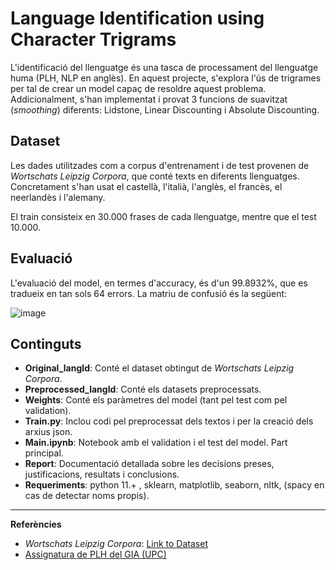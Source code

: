 # Language Identification using Character Trigrams

L'identificació del llenguatge és una tasca de processament del llenguatge huma (PLH, NLP en anglès). En aquest projecte, s'explora
l'ús de trigrames per tal de crear un model capaç de resoldre aquest problema. Addicionalment, s'han implementat i provat 3 funcions de suavitzat (_smoothing_) diferents: Lidstone, Linear Discounting i Absolute Discounting.

## Dataset
Les dades utilitzades com a corpus d'entrenament i de test provenen de *Wortschats Leipzig Corpora*, que conté texts en diferents llenguatges. Concretament s'han usat el castellà, l'italià, l'anglès, el francès, el neerlandès i l'alemany.

El train consisteix en 30.000 frases de cada llenguatge, mentre que el test 10.000.

## Evaluació
L'evaluació del model, en termes d'accuracy, és d'un 99.8932%, que es tradueix en tan sols 64 errors.
La matriu de confusió és la següent:

![image](https://github.com/caiselvass/Language_Identification/assets/117848447/127b53a6-21ef-46ea-b2e3-50516decb30e)

## Continguts
- **Original_langId**: Conté el dataset obtingut de *Wortschats Leipzig Corpora*.
- **Preprocessed_langId**: Conté els datasets preprocessats.
- **Weights**: Conté els paràmetres del model (tant pel test com pel validation).
- **Train.py**: Inclou codi pel preprocessat dels textos i per la creació dels arxius json.
- **Main.ipynb**: Notebook amb el validation i el test del model. Part principal.
- **Report**: Documentació detallada sobre les decisions preses, justificacions, resultats i conclusions.
- **Requeriments**: python 11.+ , sklearn, matplotlib, seaborn, nltk, (spacy en cas de detectar noms propis).

---
**Referències**
- *Wortschats Leipzig Corpora*: [Link to Dataset](https://example.com/leipzig_corpora)
- [Assignatura de PLH del GIA (UPC)](https://www.fib.upc.edu/ca/estudis/graus/grau-en-intelligencia-artificial/pla-destudis/assignatures/PLH-GIA)
